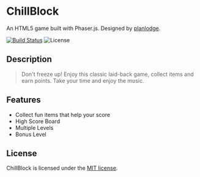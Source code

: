 # ChillBlock

An HTML5 game built with Phaser.js. Designed by [planlodge](http://planlodge.com).

[![Build Status](https://travis-ci.org/stevenbenner/jquery-powertip.svg?branch=master)](https://travis-ci.org/stevenbenner/jquery-powertip)
![License](https://img.shields.io/packagist/l/doctrine/orm.svg)

## Description

> Don't freeze up! Enjoy this classic laid-back game, collect items and earn points. Take your time and enjoy the music.

## Features
- Collect fun items that help your score
- High Score Board
- Multiple Levels
- Bonus Level

## License

ChillBlock is licensed under the [MIT license](http://opensource.org/licenses/MIT).
